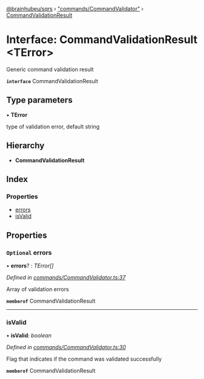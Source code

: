 [@brainhubeu/sqrs](../README.md) › ["commands/CommandValidator"](../modules/_commands_commandvalidator_.md) › [CommandValidationResult](_commands_commandvalidator_.commandvalidationresult.md)

# Interface: CommandValidationResult <**TError**>

Generic command validation result

**`interface`** CommandValidationResult

## Type parameters

▪ **TError**

type of validation error, default string

## Hierarchy

* **CommandValidationResult**

## Index

### Properties

* [errors](_commands_commandvalidator_.commandvalidationresult.md#optional-errors)
* [isValid](_commands_commandvalidator_.commandvalidationresult.md#isvalid)

## Properties

### `Optional` errors

• **errors**? : *TError[]*

*Defined in [commands/CommandValidator.ts:37](https://github.com/brainhubeu/sqrs/blob/5e9c52a/packages/sqrs/src/commands/CommandValidator.ts#L37)*

Array of validation errors

**`memberof`** CommandValidationResult

___

###  isValid

• **isValid**: *boolean*

*Defined in [commands/CommandValidator.ts:30](https://github.com/brainhubeu/sqrs/blob/5e9c52a/packages/sqrs/src/commands/CommandValidator.ts#L30)*

Flag that indicates if the command was validated successfully

**`memberof`** CommandValidationResult
